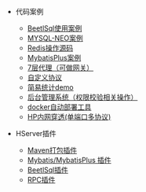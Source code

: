 <!-- _navbar.md -->

* 代码案例

    * [BeetlSql使用案例](https://gitee.com/HServer/hserver-for-java-beetlsql)
    * [MYSQL-NEO案例](https://gitee.com/HServer/hserver-for-java-mysql)
    * [Redis操作源码](https://gitee.com/HServer/hserver-for-java-redis)
    * [MybatisPlus案例](https://gitee.com/HServer/hserver-system)
    * [7层代理（可做网关）](https://gitee.com/HServer/http-proxy)
    * [自定义协议](https://gitee.com/HServer/hsvevr-for-custom-protocol)
    * [简易统计demo](https://gitee.com/HServer/hserver-for-java-statistics)
    * [后台管理系统（权限校验相关操作）](https://gitee.com/HServer/hserver-system)
    * [docker自动部署工具](https://gitee.com/HServer/hserver-for-docker)
    * [HP内网穿透(单端口多协议)](https://gitee.com/HServer/hp)


* HServer插件
    * [Maven打包插件](https://gitee.com/HServer/hserver-maven-plugin)
    * [Mybatis/MybatisPlus 插件](https://gitee.com/HServer/hserver-plugin-mybatis)
    * [BeetlSql插件](https://gitee.com/HServer/hserver-plugs-beetlsql)
    * [RPC插件](https://gitee.com/HServer/hserver-rpc-plugin)
